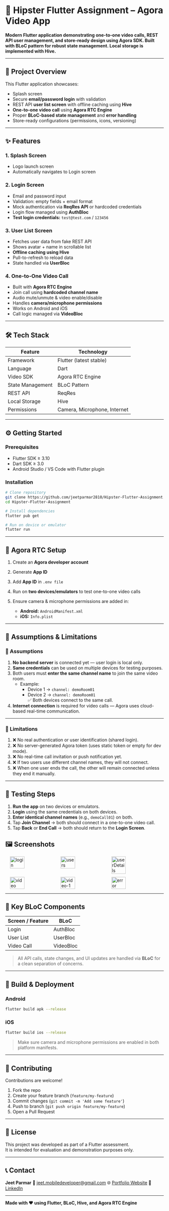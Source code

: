 # 🎯 Hipster Flutter Assignment – Agora Video App

**Modern Flutter application demonstrating one-to-one video calls, REST API user management, and store-ready design using Agora SDK. Built with BLoC pattern for robust state management. Local storage is implemented with Hive.**

---

## 🧩 Project Overview

This Flutter application showcases:

* Splash screen
* Secure **email/password login** with validation
* REST API **user list screen** with offline caching using **Hive**
* **One-to-one video call** using **Agora RTC Engine**
* Proper **BLoC-based state management** and **error handling**
* Store-ready configurations (permissions, icons, versioning)

---

## ✨ Features

### 1. Splash Screen

* Logo launch screen
* Automatically navigates to Login screen

### 2. Login Screen

* Email and password input
* Validation: empty fields + email format
* Mock authentication via **ReqRes API** or hardcoded credentials
* Login flow managed using **AuthBloc**
* **Test login credentials:** `test@test.com` / `123456`

### 3. User List Screen

* Fetches user data from fake REST API
* Shows avatar + name in scrollable list
* **Offline caching using Hive**
* Pull-to-refresh to reload data
* State handled via **UserBloc**

### 4. One-to-One Video Call

* Built with **Agora RTC Engine**
* Join call using **hardcoded channel name**
* Audio mute/unmute & video enable/disable
* Handles **camera/microphone permissions**
* Works on Android and iOS
* Call logic managed via **VideoBloc**

---

## 🛠️ Tech Stack

| Feature          | Technology                   |
|------------------|------------------------------|
| Framework        | Flutter (latest stable)      |
| Language         | Dart                         |
| Video SDK        | Agora RTC Engine             |
| State Management | BLoC Pattern                 |
| REST API         | ReqRes                       |
| Local Storage    | Hive                         |
| Permissions      | Camera, Microphone, Internet |

---

## ⚙️ Getting Started

### Prerequisites

* Flutter SDK ≥ 3.10
* Dart SDK ≥ 3.0
* Android Studio / VS Code with Flutter plugin

### Installation

```bash
# Clone repository
git clone https://github.com/jeetparmar2810/Hipster-Flutter-Assignment.git
cd Hipster-Flutter-Assignment

# Install dependencies
flutter pub get

# Run on device or emulator
flutter run
```

---

## 📡 Agora RTC Setup

1. Create an **Agora developer account**
2. Generate **App ID**
3. Add **App ID** in `.env file`
4. Run on **two devices/emulators** to test one-to-one video calls
5. Ensure camera & microphone permissions are added in:

   * **Android:** `AndroidManifest.xml`
   * **iOS:** `Info.plist`

---

## 🧾 Assumptions & Limitations

### 🔹 Assumptions
1. **No backend server** is connected yet — user login is local only.
2. **Same credentials** can be used on multiple devices for testing purposes.
3. Both users must **enter the same channel name** to join the same video room.
   - Example:
      - Device 1 → `channel: demoRoom01`
      - Device 2 → `channel: demoRoom01`  
        ✅ Both devices connect to the same call.
4. **Internet connection** is required for video calls — Agora uses cloud-based real-time communication.     

---

### 🔹 Limitations
1. ❌ No real authentication or user identification (shared login).
2. ❌ No server-generated Agora token (uses static token or empty for dev mode).
3. ❌ No real-time call invitation or push notification yet.
4. ❌ If two users use different channel names, they will not connect.
5. ❌ When one user ends the call, the other will remain connected unless they end it manually.

---

## 🧩 Testing Steps

1. **Run the app** on two devices or emulators.
2. **Login** using the same credentials on both devices.
3. **Enter identical channel names** (e.g., `demoCall01`) on both.
4. Tap **Join Channel** → both should connect in a one-to-one video call.
5. Tap **Back** or **End Call** → both should return to the **Login Screen**.



## 🖼️ Screenshots

<div style="display: flex; justify-content: center; gap: 10px; flex-wrap: wrap;">
  <!-- First row -->
  <img src="assets/screenshots/login.png" style="width: 30%;"  alt="login"/>
  <img src="assets/screenshots/users.png" style="width: 30%;" alt="users" />
  <img src="assets/screenshots/userDetails.png" style="width: 30%;" alt="userDetails" />

  <!-- Second row -->

  <img src="assets/screenshots/video.png" style="width: 30%;" alt="video"/>
  <img src="assets/screenshots/video-1.png" style="width: 30%;" alt="video-1"/>
  <img src="assets/screenshots/error.png" style="width: 30%;" alt="error"/>
</div>

---

## 🧩 Key BLoC Components

| Screen / Feature | BLoC      |
|------------------|-----------|
| Login            | AuthBloc  |
| User List        | UserBloc  |
| Video Call       | VideoBloc |

> All API calls, state changes, and UI updates are handled via **BLoC** for a clean separation of concerns.

---

## 📄 Build & Deployment

### Android

```bash
flutter build apk --release
```

### iOS

```bash
flutter build ios --release
```

> Make sure camera and microphone permissions are enabled in both platform manifests.

---

## 🤝 Contributing

Contributions are welcome!

1. Fork the repo
2. Create your feature branch (`feature/my-feature`)
3. Commit changes (`git commit -m 'Add some feature'`)
4. Push to branch (`git push origin feature/my-feature`)
5. Open a Pull Request

---

## 📄 License

This project was developed as part of a Flutter assessment.  
It is intended for evaluation and demonstration purposes only.

---

## 📞 Contact

**Jeet Parmar**
📧 [jeet.mobiledeveloper@gmail.com](mailto:jeet.mobiledeveloper@gmail.com)
🌐 [Portfolio Website](https://jeetparmar2810.github.io/portfolio/index.html)
💼 [LinkedIn](https://www.linkedin.com/in/jeet-parmar-a37b0b98/)

---

**Made with ❤️ using Flutter, BLoC, Hive, and Agora RTC Engine**
